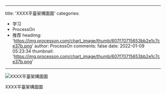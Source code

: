 
---
title: 'XXXX平臺架構圖圖'
categories: 
 - 学习
 - ProcessOn
 - 推荐
headimg: 'https://img.processon.com/chart_image/thumb/607f70715653bb2e1c7ce37b.png'
author: ProcessOn
comments: false
date: 2022-01-09 05:23:34
thumbnail: 'https://img.processon.com/chart_image/thumb/607f70715653bb2e1c7ce37b.png'
---

<div>   
<img class="thumb" alt="XXXX平臺架構圖圖" src="https://img.processon.com/chart_image/thumb/607f70715653bb2e1c7ce37b.png" referrerpolicy="no-referrer">
<p>XXXX平臺架構圖圖</p>  
</div>
            